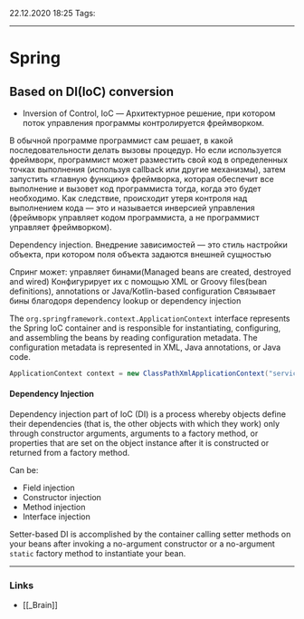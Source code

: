 22.12.2020  18:25
Tags: 
____

# Spring
## Based on DI(IoC) conversion


- Inversion of Control, IoC — Архитектурное решение, при котором поток управления программы контролируется фреймворком.

В обычной программе программист сам решает, в какой последовательности делать вызовы процедур. Но если используется фреймворк, программист может разместить свой код в определенных точках выполнения (используя callback или другие механизмы), затем запустить «главную функцию» фреймворка, которая обеспечит все выполнение и вызовет код программиста тогда, когда это будет необходимо. Как следствие, происходит утеря контроля над выполнением кода — это и называется инверсией управления (фреймворк управляет кодом программиста, а не программист управляет фреймворком).

Dependency injection. Внедрение зависимостей — это стиль настройки объекта, при котором поля объекта задаются внешней сущностью

Спринг может:
управляет бинами(Managed beans are created, destroyed and wired)
Конфигурирует их с помощью XML or Groovy files(bean definitions), annotations or Java/Kotlin-based configuration 
Связывает бины благодоря dependency lookup or dependency injection





The `org.springframework.context.ApplicationContext` interface represents the Spring IoC container and is responsible for instantiating, configuring, and assembling the beans by reading configuration metadata. The configuration metadata is represented in XML, Java annotations, or Java code.
```java
ApplicationContext context = new ClassPathXmlApplicationContext("services.xml", "daos.xml");
```

####  Dependency Injection
Dependency injection part of IoC (DI) is a process whereby objects define their dependencies (that is, the other objects with which they work) only through constructor arguments, arguments to a factory method, or properties that are set on the object instance after it is constructed or returned from a factory method.

Can be:
- Field injection
- Constructor injection 
- Method injection
- Interface injection

Setter-based DI is accomplished by the container calling setter methods on your beans after invoking a no-argument constructor or a no-argument `static` factory method to instantiate your bean.


____ 
### Links
- [[_Brain]]